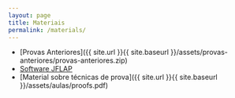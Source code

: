 ```yaml
---
layout: page
title: Materiais
permalink: /materials/
---
```



- [Provas Anteriores]({{ site.url }}{{ site.baseurl }}/assets/provas-anteriores/provas-anteriores.zip)
- [Software JFLAP](https://www.jflap.org/jflaptmp/)
- [Material sobre técnicas de prova]({{ site.url }}{{ site.baseurl }}/assets/aulas/proofs.pdf)